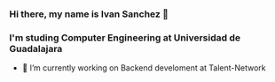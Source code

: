 ### Hi there, my name is Ivan Sanchez 👋

### I'm studing Computer Engineering at Universidad de Guadalajara

- 🔭 I’m currently working on Backend develoment at Talent-Network

<!--
**IvansanchezEspinoza2019/IvansanchezEspinoza2019** is a ✨ _special_ ✨ repository because its `README.md` (this file) appears on your GitHub profile.

Here are some ideas to get you started:

- 🔭 I’m currently working on ...
- 🌱 I’m currently learning ...
- 👯 I’m looking to collaborate on ...
- 🤔 I’m looking for help with ...
- 💬 Ask me about ...
- 📫 How to reach me: ...
- 😄 Pronouns: ...
- ⚡ Fun fact: ...
-->
